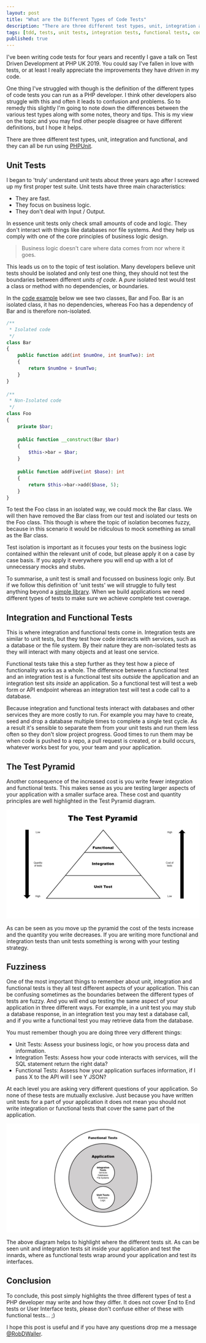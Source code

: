 ```yaml
---
layout: post
title: "What are the Different Types of Code Tests"
description: "There are three different test types, unit, integration and functional, and they can all be run using PHPUnit."
tags: [tdd, tests, unit tests, integration tests, functional tests, code tests]
published: true
---
```


I've been writing code tests for four years and recently I gave a talk on Test Driven Development at PHP UK 2019. You could say I've fallen in love with tests, or at least I really appreciate the improvements they have *driven* in my code.

One thing I've struggled with though is the definition of the different types of code tests you can run as a PHP developer. I think other developers also struggle with this and often it leads to confusion and problems. So to remedy this slightly I'm going to note down the differences between the various test types along with some notes, theory and tips. This is my view on the topic and you may find other people disagree or have different definitions, but I hope it helps.

There are three different test types, unit, integration and functional, and they can all be run using [PHPUnit](https://packagist.org/packages/phpunit/phpunit).

## Unit Tests

I began to 'truly' understand unit tests about three years ago after I screwed up my first proper test suite. Unit tests have three main characteristics:

- They are fast.
- They focus on business logic.
- They don't deal with Input / Output.

In essence unit tests only check small amounts of code and logic. They don't interact with things like databases nor file systems. And they help us comply with one of the core principles of business logic design.

> Business logic doesn't care where data comes from nor where it goes.

This leads us on to the topic of test isolation. Many developers believe unit tests should be isolated and only test one thing, they should not test the boundaries between different *units of code*. A *pure* isolated test would test a class or method with no dependencies, or boundaries.

In the [code example](https://3v4l.org/6ghsY) below we see two classes, Bar and Foo. Bar is an isolated class, it has no dependencies, whereas Foo has a dependency of Bar and is therefore non-isolated.

```php
/**
 * Isolated code
 */
class Bar
{
    public function add(int $numOne, int $numTwo): int
    {
        return $numOne + $numTwo;
    }
}

/**
 * Non-Isolated code
 */
class Foo
{
    private $bar;

    public function __construct(Bar $bar)
    {
        $this->bar = $bar;
    }

    public function addFive(int $base): int
    {
        return $this->bar->add($base, 5);
    }
}
```

To test the Foo class in an isolated way, we could mock the Bar class. We will then have removed the Bar class from our test and isolated our tests on the Foo class. This though is where the topic of isolation becomes fuzzy, because in this scenario it would be ridiculous to mock something as small as the Bar class.

Test isolation is important as it focuses your tests on the business logic contained within the relevant unit of code, but please apply it on a case by case basis. If you apply it everywhere you will end up with a lot of unnecessary mocks and stubs.

To summarise, a unit test is small and focussed on business logic only. But if we follow this definition of 'unit tests' we will struggle to fully test anything beyond a [simple library](https://github.com/RobDWaller/ReallySimpleJWT/tree/master/tests). When we build applications we need different types of tests to make sure we achieve complete test coverage.

## Integration and Functional Tests

This is where integration and functional tests come in. Integration tests are similar to unit tests, but they test how code interacts with services, such as a database or the file system. By their nature they are non-isolated tests as they will interact with many objects and at least one service.

Functional tests take this a step further as they test how a piece of functionality works as a whole. The difference between a functional test and an integration test is a functional test sits *outside* the application and an integration test sits *inside* an application. So a functional test will test a web form or API endpoint whereas an integration test will test a code call to a database.

Because integration and functional tests interact with databases and other services they are more costly to run. For example you may have to create, seed and drop a database multiple times to complete a single test cycle. As a result it's sensible to separate them from your unit tests and run them less often so they don't slow project progress. Good times to run them may be when code is pushed to a repo, a pull request is created, or a build occurs, whatever works best for you, your team and your application.

## The Test Pyramid

Another consequence of the increased cost is you write fewer integration and functional tests. This makes sense as you are testing larger aspects of your application with a smaller surface area. These cost and quantity principles are well highlighted in the Test Pyramid diagram.

![Test Pyramid](/assets/img/testing-pyramid.jpg)

As can be seen as you move up the pyramid the cost of the tests increase and the quantity you write decreases. If you are writing more functional and integration tests than unit tests something is wrong with your testing strategy.

## Fuzziness

One of the most important things to remember about unit, integration and functional tests is they all test different aspects of your application. This can be confusing sometimes as the boundaries between the different types of tests are fuzzy. And you will end up testing the same aspect of your application in three different ways. For example, in a unit test you may stub a database response, in an integration test you may test a database call, and if you write a functional test you may retrieve data from the database.

You must remember though you are doing three very different things:

- Unit Tests: Assess your business logic, or how you process data and information.
- Integration Tests: Assess how your code interacts with services, will the SQL statement return the right data?
- Functional Tests: Assess how your application surfaces information, if I pass X to the API will I see Y JSON?

At each level you are asking very different questions of your application. So none of these tests are mutually exclusive. Just because you have written unit tests for a part of your application it does not mean you should not write integration or functional tests that cover the same part of the application.

![Test Circles](/assets/img/testing-circles.jpg)

The above diagram helps to highlight where the different tests sit. As can be seen unit and integration tests sit inside your application and test the innards, where as functional tests wrap around your application and test its interfaces.

## Conclusion

To conclude, this post simply highlights the three different types of test a PHP developer may write and how they differ. It does not cover End to End tests or User Interface tests, please don't confuse either of these with functional tests... ;)

I hope this post is useful and if you have any questions drop me a message [@RobDWaller](https://twitter.com/robdwaller).




                                                                                              
